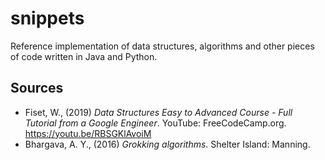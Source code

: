 # snippets
Reference implementation of data structures, algorithms and other pieces of code
written in Java and Python.

## Sources
- Fiset, W., (2019) <em>Data Structures Easy to Advanced Course - Full Tutorial from a Google Engineer</em>. YouTube: FreeCodeCamp.org. https://youtu.be/RBSGKlAvoiM
- Bhargava, A. Y., (2016) <em>Grokking algorithms</em>. Shelter Island: Manning.
